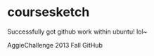 coursesketch
============
Successfully got github work within ubuntu! lol~


AggieChallenge 2013 Fall GitHub
 
    
